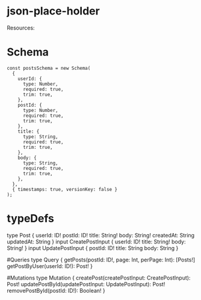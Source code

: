 # json-place-holder

Resources:

# Schema 
```
const postsSchema = new Schema(
  {
    userId: {
      type: Number,
      required: true,
      trim: true,
    },
    postId: {
      type: Number,
      required: true,
      trim: true,
    },
    title: {
      type: String,
      required: true,
      trim: true,
    },
    body: {
      type: String,
      required: true,
      trim: true,
    },
  },
  { timestamps: true, versionKey: false }
);
```
      
# typeDefs

  type Post {
    userId: ID!
    postId: ID!
    title: String!
    body: String!
    createdAt: String
    updatedAt: String
  }
  input CreatePostInput {
    userId: ID!
    title: String!
    body: String!
  }
  input UpdatePostInput {
    postId: ID!
    title: String
    body: String
  }

  #Queries
  type Query {
    getPosts(postId: ID!, page: Int, perPage: Int): [Posts!]
    getPostByUser(userId: ID!): Post!
  }

  #Mutations
  type Mutation {
    createPost(createPostInput: CreatePostInput): Post!
    updatePostById(updatePostInput: UpdatePostInput): Post!
    removePostById(postId: ID!): Boolean!
  }
